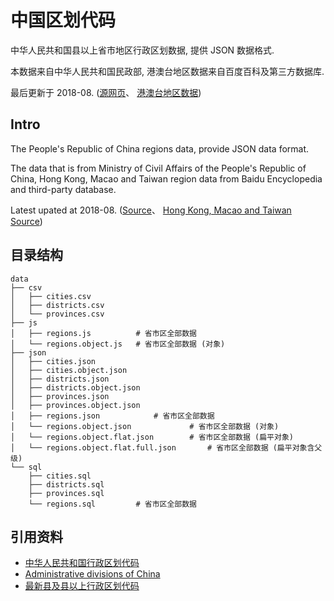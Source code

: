 # 中国区划代码

中华人民共和国县以上省市地区行政区划数据, 提供 JSON 数据格式.

本数据来自中华人民共和国民政部, 港澳台地区数据来自百度百科及第三方数据库.

最后更新于 2018-08. ([源网页](http://www.mca.gov.cn/article/sj/xzqh/2018/201804-12/20180810101641.html)、
[港澳台地区数据](http://www.zxinc.org/gb2260-latest.htm))

## Intro

The People's Republic of China regions data, provide JSON data format.

The data that is from Ministry of Civil Affairs of the People's Republic of China,
 Hong Kong, Macao and Taiwan region data from Baidu Encyclopedia and third-party database.

Latest upated at 2018-08. ([Source](http://www.mca.gov.cn/article/sj/xzqh/2018/201804-12/20180810101641.html)、
[Hong Kong, Macao and Taiwan Source](http://www.zxinc.org/gb2260-latest.htm))

## 目录结构

```
data
├── csv
│   ├── cities.csv
│   ├── districts.csv
│   └── provinces.csv
├── js
│   ├── regions.js          # 省市区全部数据
│   └── regions.object.js   # 省市区全部数据 (对象)
├── json
│   ├── cities.json
│   ├── cities.object.json
│   ├── districts.json
│   ├── districts.object.json
│   ├── provinces.json
│   ├── provinces.object.json
│   ├── regions.json            # 省市区全部数据
│   └── regions.object.json 		    # 省市区全部数据 (对象)
│   └── regions.object.flat.json 	    # 省市区全部数据 (扁平对象)
│   └── regions.object.flat.full.json 	    # 省市区全部数据 (扁平对象含父级)
└── sql
    ├── cities.sql
    ├── districts.sql
    ├── provinces.sql
    └── regions.sql 		# 省市区全部数据
```

## 引用资料

* [中华人民共和国行政区划代码](http://www.mca.gov.cn/article/sj/xzqh/2018/)
* [Administrative divisions of China](https://en.wikipedia.org/wiki/Administrative_divisions_of_China)
* [最新县及县以上行政区划代码](http://www.zxinc.org/gb2260-latest.htm)